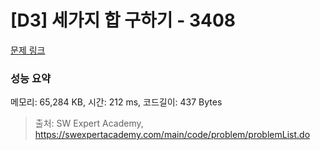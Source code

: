 # [D3] 세가지 합 구하기 - 3408 

[문제 링크](https://swexpertacademy.com/main/code/problem/problemDetail.do?contestProbId=AWEbPukqySUDFAWs) 

### 성능 요약

메모리: 65,284 KB, 시간: 212 ms, 코드길이: 437 Bytes



> 출처: SW Expert Academy, https://swexpertacademy.com/main/code/problem/problemList.do